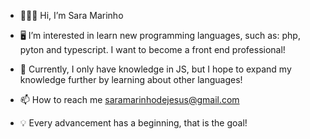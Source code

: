 - 🙋🏽‍♀️ Hi, I’m Sara Marinho

- 🖥 I’m interested in learn new programming languages, such as: php, pyton and typescript. I want to become a front end professional!
  
- 🔎 Currently, I only have knowledge in JS, but I hope to expand my knowledge further by learning about other languages!

- 📫 How to reach me saramarinhodejesus@gmail.com

- 💡 Every advancement has a beginning, that is the goal!


